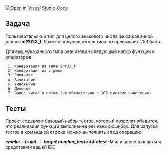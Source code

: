 [![Open in Visual Studio Code](https://classroom.github.com/assets/open-in-vscode-718a45dd9cf7e7f842a935f5ebbe5719a5e09af4491e668f4dbf3b35d5cca122.svg)](https://classroom.github.com/online_ide?assignment_repo_id=12213488&assignment_repo_type=AssignmentRepo)

## Задача

  Пользовательский тип для целого знакового числа фиксированной длины **int2023_t**.
  Размер получившегося типа не превышает 253 байтa.

  Для вышеуказанного типа реализован следующий набор функций и операторов

     1. Конвертация из типа int32_t
     2. Конвертация из строки
     3. Сложение
     4. Вычитание
     5. Умножение
     6. Деление
     7. Вывод числа в поток (не обязательно в 10й системе счисления)

## Тесты

Проект содержит базовый набор тестов, который позволит убедится, что реализация функций выполненна без явных ошибок.
Для запуска тестов в командной строке можно выполнить след операцию:

***cmake --build . --target number_tests && ctest -V***  или воспользоваться средствами вашей IDE

